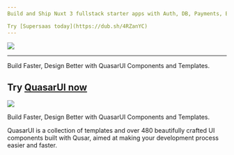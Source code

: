 ```yaml
---
Build and Ship Nuxt 3 fullstack starter apps with Auth, DB, Payments, Email & File storage 

Try [Supersaas today](https://dub.sh/4RZanYC)
---
```



[<img src="https://essentials.supersaas.dev/supersaas-banner.png">](https://dub.sh/4RZanYC)

---
Build Faster, Design Better with QuasarUI Components and Templates.

Try [QuasarUI now](https://www.quasarui.com/)
---


[<img src="https://www.quasarui.com/img/og.webp">](https://www.quasarui.com/)

Build Faster, Design Better with QuasarUI Components and Templates.

QuasarUI is a collection of templates and over 480 beautifully crafted UI components built with Qusar, aimed at making your development process easier and faster.
